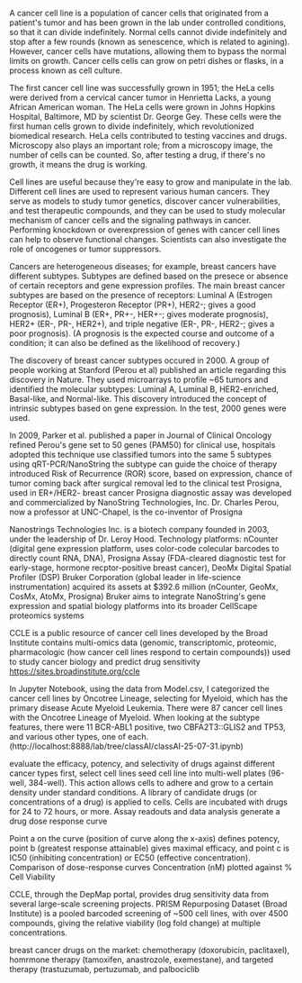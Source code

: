 A cancer cell line is a population of cancer cells that originated from a patient's tumor and has been grown in the lab under controlled conditions, so that it can divide indefinitely. 
Normal cells cannot divide indefinitely and stop after a few rounds (known as senescence, which is related to agining).
However, cancer cells have mutations, allowing them to bypass the normal limits on growth.
Cancer cells cells can grow on petri dishes or flasks, in a process known as cell culture.

The first cancer cell line was successfully grown in 1951; the HeLa cells were derived from a cervical cancer tumor in Henrietta Lacks, a young African American woman.
The HeLa cells were grown in Johns Hopkins Hospital, Baltimore, MD by scientist Dr. George Gey.
These cells were the first human cells grown to divide indefinitely, which revolutionized biomedical research. HeLa cells contributed to testing vaccines and drugs.
Microscopy also plays an important role; from a microscopy image, the number of cells can be counted. So, after testing a drug, if there's no growth, it means the drug is working.

Cell lines are useful because they're easy to grow and manipulate in the lab.
Different cell lines are used to represent various human cancers.
They serve as models to study tumor genetics, discover cancer vulnerabilities, and test therapeutic compounds, and they can be used to study molecular mechanism of cancer cells and the signaling pathways in cancer.
Performing knockdown or overexpression of genes with cancer cell lines can help to observe functional changes.
Scientists can also investigate the role of oncogenes or tumor suppressors.

Cancers are heterogeneous diseases; for example, breast cancers have different subtypes.
Subtypes are defined based on the presece or absence of certain receptors and gene expression profiles.
The main breast cancer subtypes are based on the presence of receptors: Luminal A (Estrogen Receptor (ER+), Progesteron Receptor (PR+), HER2-; gives a good prognosis), Luminal B (ER+, PR+-, HER+-; gives moderate prognosis), HER2+ (ER-, PR-, HER2+), and triple negative (ER-, PR-, HER2-; gives a poor prognosis).
(A prognosis is the expected course and outcome of a condition; it can also be defined as the likelihood of recovery.)

The discovery of breast cancer subtypes occured in 2000. A group of people working at Stanford (Perou et al) published an article regarding this discovery in Nature.
They used microarrays to profile ~65 tumors and identified the molecular subtypes: Luminal A, Luminal B, HER2-enriched, Basal-like, and Normal-like.
This discovery introduced the concept of intrinsic subtypes based on gene expression.
In the test, 2000 genes were used.

In 2009, Parker et al. published a paper in Journal of Clinical Oncology
refined Perou's gene set to 50 genes (PAM50) for clinical use, hospitals adopted this technique use
classified tumors into the same 5 subtypes using qRT-PCR/NanoString
the subtype can guide the choice of therapy
introduced Risk of Recurrence (ROR) score, based on expression, chance of tumor coming back after surgical removal
led to the clinical test Prosigna, used in ER+/HER2- breast cancer
Prosigna diagnostic assay was developed and commercialized by NanoString Technologies, Inc.
Dr. Charles Perou, now a professor at UNC-Chapel, is the co-inventor of Prosigna

Nanostrings Technologies Inc. is a biotech company founded in 2003, under the leadership of Dr. Leroy Hood.
Technology platforms: nCounter (digital gene expression platform, uses color-code colecular barcodes to directly count RNA, DNA), Prosigna Assay (FDA-cleared diagnostic test for early-stage, hormone recptor-positive breast cancer), DeoMx Digital Spatial Profiler (DSP)
Bruker Corporation (global leader in life-science instrumentation) acquired its assets at $392.6 million (nCounter, GeoMx, CosMx, AtoMx, Prosigna)
Bruker aims to integrate NanoString's gene expression and spatial biology platforms into its broader CellScape proteomics systems

CCLE is a public resource of cancer cell lines developed by the Broad Institute
contains multi-omics data (genomic, transcriptomic, proteomic, pharmacologic (how cancer cell lines respond to certain compounds))
used to study cancer biology and predict drug sensitivity
https://sites.broadinstitute.org/ccle

In Jupyter Notebook, using the data from Model.csv, I categorized the cancer cell lines by Oncotree Lineage, selecting for Myeloid, which has the primary disease Acute Myeloid Leukemia. There were 87 cancer cell lines with the Oncotree Lineage of Myeloid. When looking at the subtype features, there were 11 BCR-ABL1 positive, two CBFA2T3::GLIS2 and TP53, and various other types, one of each.  (http://localhost:8888/lab/tree/classAI/classAI-25-07-31.ipynb)

evaluate the efficacy, potency, and selectivity of drugs against different cancer types
first, select cell lines
seed cell line into multi-well plates (96-well, 384-well). This action allows cells to adhere and grow to a certain density under standard conditions. 
A library of candidate drugs (or concentrations of a drug) is applied to cells.
Cells are incubated with drugs for 24 to 72 hours, or more.
Assay readouts and data analysis generate a drug dose response curve

Point a on the curve (position of curve along the x-axis) defines potency, point b (greatest response attainable) gives maximal efficacy, and point c is IC50 (inhibiting concentration) or EC50 (effective concentration).
Comparison of dose-response curves
Concentration (nM) plotted against % Cell Viability

CCLE, through the DepMap portal, provides drug sensitivity data from several large-scale screening projects.
PRISM Repurposing Dataset (Broad Institute) is a pooled barcoded screening of ~500 cell lines, with over 4500 compounds, giving the relative viability (log fold change) at multiple concentrations.

breast cancer drugs on the market: chemotherapy (doxorubicin, paclitaxel), homrmone therapy (tamoxifen, anastrozole, exemestane), and targeted therapy (trastuzumab, pertuzumab, and palbociclib

